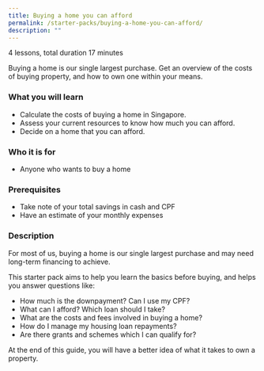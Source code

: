```yaml
---
title: Buying a home you can afford​
permalink: /starter-packs/buying-a-home-you-can-afford/
description: ""
---
```

4 lessons, total duration 17 minutes

Buying a home is our single largest purchase. Get an overview of the costs of buying property, and how to own one within your means.  

### What you will learn

*   Calculate the costs of buying a home in Singapore.
*   Assess your current resources to know how much you can afford.
*   Decide on a home that you can afford.

### Who it is for

*   Anyone who wants to buy a home

### Prerequisites

*   Take note of your total savings in cash and CPF
*   Have an estimate of your monthly expenses

### Description

For most of us, buying a home is our single largest purchase and may need long-term financing to achieve.

This starter pack aims to help you learn the basics before buying, and helps you answer questions like:

*   How much is the downpayment? Can I use my CPF?
*   What can I afford? Which loan should I take?
*   What are the costs and fees involved in buying a home?
*   How do I manage my housing loan repayments?
*   Are there grants and schemes which I can qualify for?

At the end of this guide, you will have a better idea of what it takes to own a property.